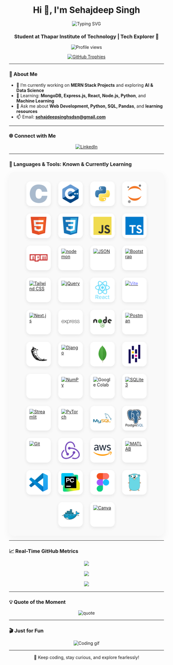 
<h1 align="center">Hi 👋, I'm Sehajdeep Singh</h1>

<p align="center">
  <img src="https://readme-typing-svg.herokuapp.com?font=Fira+Code&duration=4000&pause=1500&center=true&vCenter=true&multiline=true&width=700&height=100&lines=Web+Developer+%7C+Data+Science+Enthusiast;AI+Explorer+%7C+Machine+Learning+Learner;Lifelong+Learner+%F0%9F%93%9A+%7C+Tech+Enthusiast+%F0%9F%94%A5" alt="Typing SVG" />
</p>

<h3 align="center">Student at Thapar Institute of Technology | Tech Explorer 🚀</h3>

<p align="center">
  <img src="https://komarev.com/ghpvc/?username=sehajdeepsingh95&label=Profile%20views&color=0e75b6&style=flat" alt="Profile views" />
</p>

<p align="center">
  <a href="https://github.com/ryo-ma/github-profile-trophy">
    <img src="https://github-profile-trophy.vercel.app/?username=sehajdeepsingh95&theme=algolia&no-bg=true&no-frame=true&margin-w=10" alt="GitHub Trophies" />
  </a>
</p>

---

### 🧠 About Me

- 🔭 I’m currently working on **MERN Stack Projects** and exploring **AI & Data Science**
- 🌱 Learning: **MongoDB, Express.js, React, Node.js, Python**, and **Machine Learning**
- 💬 Ask me about **Web Development, Python, SQL, Pandas**, and **learning resources**
- 📫 Email: **sehajdeepsinghsdsn@gmail.com**

---

### 🌐 Connect with Me

<p align="center">
  <a href="https://linkedin.com/in/sehajdeep-singh-75b50b309" target="_blank">
    <img src="https://img.shields.io/badge/LinkedIn-blue?logo=linkedin&style=for-the-badge" alt="LinkedIn" />
  </a>
</p>

---

### 🧰 Languages & Tools: Known & Currently Learning

<div style="
  display: flex;
  flex-wrap: wrap;
  justify-content: center;
  gap: 24px;
  padding: 30px;
  background: #f9f9f9;
  border-radius: 16px;
  box-shadow: 0 8px 24px rgba(0, 0, 0, 0.05);
">

  <a href="https://www.cprogramming.com/" target="_blank" title="C" style="width:80px;height:80px;display:flex;align-items:center;justify-content:center;background:white;border-radius:14px;box-shadow:0 4px 12px rgba(0,0,0,0.08);transition:transform 0.3s ease;" onmouseover="this.style.transform='scale(1.1)'" onmouseout="this.style.transform='scale(1)'">
    <img src="https://raw.githubusercontent.com/devicons/devicon/master/icons/c/c-original.svg" alt="C" width="60" height="60" />
  </a>

  <a href="https://www.w3schools.com/cpp/" target="_blank" title="C++" style="width:80px;height:80px;display:flex;align-items:center;justify-content:center;background:white;border-radius:14px;box-shadow:0 4px 12px rgba(0,0,0,0.08);transition:transform 0.3s ease;" onmouseover="this.style.transform='scale(1.1)'" onmouseout="this.style.transform='scale(1)'">
    <img src="https://raw.githubusercontent.com/devicons/devicon/master/icons/cplusplus/cplusplus-original.svg" alt="C++" width="60" height="60" />
  </a>

  <a href="https://www.python.org" target="_blank" title="Python" style="width:80px;height:80px;display:flex;align-items:center;justify-content:center;background:white;border-radius:14px;box-shadow:0 4px 12px rgba(0,0,0,0.08);transition:transform 0.3s ease;" onmouseover="this.style.transform='scale(1.1)'" onmouseout="this.style.transform='scale(1)'">
    <img src="https://raw.githubusercontent.com/devicons/devicon/master/icons/python/python-original.svg" alt="Python" width="60" height="60" />
  </a>

  <a href="https://jupyter.org/" target="_blank" title="Jupyter Notebook" target="_blank" title="Juypter Notebook" style="width:80px;height:80px;display:flex;align-items:center;justify-content:center;background:white;border-radius:14px;box-shadow:0 4px 12px rgba(0,0,0,0.08);transition:transform 0.3s ease;" onmouseover="this.style.transform='scale(1.1)'" onmouseout="this.style.transform='scale(1)'">
   <img src="https://raw.githubusercontent.com/devicons/devicon/master/icons/jupyter/jupyter-original.svg" alt="Jupyter Notebook" width="60" height="60" />
  </a>

  <a href="https://developer.mozilla.org/en-US/docs/Web/HTML" target="_blank" title="HTML" style="width:80px;height:80px;display:flex;align-items:center;justify-content:center;background:white;border-radius:14px;box-shadow:0 4px 12px rgba(0,0,0,0.08);transition:transform 0.3s ease;" onmouseover="this.style.transform='scale(1.1)'" onmouseout="this.style.transform='scale(1)'">
   <img src="https://raw.githubusercontent.com/devicons/devicon/master/icons/html5/html5-original.svg" alt="HTML" width="60" height="60" />
  </a>

   <a href="https://developer.mozilla.org/en-US/docs/Web/CSS" target="_blank" title="CSS" style="width:80px;height:80px;display:flex;align-items:center;justify-content:center;background:white;border-radius:14px;box-shadow:0 4px 12px rgba(0,0,0,0.08);transition:transform 0.3s ease;" onmouseover="this.style.transform='scale(1.1)'" onmouseout="this.style.transform='scale(1)'">
       <img src="https://raw.githubusercontent.com/devicons/devicon/master/icons/css3/css3-original.svg" alt="CSS" width="60" height="60" />
  </a>

  <a href="https://developer.mozilla.org/en-US/docs/Web/JavaScript" target="_blank" title="JavaScript" style="width:80px;height:80px;display:flex;align-items:center;justify-content:center;background:white;border-radius:14px;box-shadow:0 4px 12px rgba(0,0,0,0.08);transition:transform 0.3s ease;" onmouseover="this.style.transform='scale(1.1)'" onmouseout="this.style.transform='scale(1)'">
    <img src="https://raw.githubusercontent.com/devicons/devicon/master/icons/javascript/javascript-original.svg" alt="JavaScript" width="60" height="60" />
  </a>

  <a href="https://www.typescriptlang.org/" target="_blank" title="TypeScript" style="width:80px;height:80px;display:flex;align-items:center;justify-content:center;background:white;border-radius:14px;box-shadow:0 4px 12px rgba(0,0,0,0.08);transition:transform 0.3s ease;" onmouseover="this.style.transform='scale(1.1)'" onmouseout="this.style.transform='scale(1)'">
    <img src="https://raw.githubusercontent.com/devicons/devicon/master/icons/typescript/typescript-original.svg" alt="TypeScript" width="60" height="60" />
  </a>

  <a href="https://www.npmjs.com/" target="_blank" title="npm" style="width:80px;height:80px;display:flex;align-items:center;justify-content:center;background:white;border-radius:14px;box-shadow:0 4px 12px rgba(0,0,0,0.08);transition:transform 0.3s ease;" onmouseover="this.style.transform='scale(1.1)'" onmouseout="this.style.transform='scale(1)'">
  <img src="https://raw.githubusercontent.com/devicons/devicon/master/icons/npm/npm-original-wordmark.svg" alt="npm" width="60" height="60" />
</a>

<a href="https://www.npmjs.com/package/nodemon" target="_blank" title="nodemon" style="width:80px;height:80px;display:flex;align-items:center;justify-content:center;background:white;border-radius:14px;box-shadow:0 4px 12px rgba(0,0,0,0.08);transition:transform 0.3s ease;" onmouseover="this.style.transform='scale(1.1)'" onmouseout="this.style.transform='scale(1)'">
  <img src="https://www.vectorlogo.zone/logos/nodemonio/nodemonio-icon.svg" alt="nodemon" width="60" height="60" />
</a>

  <a href="https://www.json.org/" target="_blank" title="JSON" style="width:80px;height:80px;display:flex;align-items:center;justify-content:center;background:white;border-radius:14px;box-shadow:0 4px 12px rgba(0,0,0,0.08);transition:transform 0.3s ease;" onmouseover="this.style.transform='scale(1.1)'" onmouseout="this.style.transform='scale(1)'">
  <img src="https://cdn.jsdelivr.net/gh/devicons/devicon/icons/json/json-original.svg" alt="JSON" width="60" height="60" />
</a>

  <a href="https://getbootstrap.com" target="_blank" title="Bootstrap" style="width:80px;height:80px;display:flex;align-items:center;justify-content:center;background:white;border-radius:14px;box-shadow:0 4px 12px rgba(0,0,0,0.08);transition:transform 0.3s ease;" onmouseover="this.style.transform='scale(1.1)'" onmouseout="this.style.transform='scale(1)'">
   <img src="https://cdn.worldvectorlogo.com/logos/bootstrap-5-1.svg" alt="Bootstrap" width="60" height="60" />
</a>

  <a href="https://tailwindcss.com/" target="_blank" title="Tailwind CSS" style="width:80px;height:80px;display:flex;align-items:center;justify-content:center;background:white;border-radius:14px;box-shadow:0 4px 12px rgba(0,0,0,0.08);transition:transform 0.3s ease;" onmouseover="this.style.transform='scale(1.1)'" onmouseout="this.style.transform='scale(1)'">
    <img src="https://www.vectorlogo.zone/logos/tailwindcss/tailwindcss-icon.svg" alt="Tailwind CSS" width="60" height="60" />
  </a>

<a href="https://jquery.com" target="_blank" title="jQuery" style="width:80px;height:80px;display:flex;align-items:center;justify-content:center;background:white;border-radius:14px;box-shadow:0 4px 12px rgba(0,0,0,0.08);transition:transform 0.3s ease;" onmouseover="this.style.transform='scale(1.1)'" onmouseout="this.style.transform='scale(1)'">
  <img src="https://cdn.worldvectorlogo.com/logos/jquery-4.svg" alt="jQuery" width="60" height="60" />
</a>

  <a href="https://reactjs.org/" target="_blank" title="React" style="width:80px;height:80px;display:flex;align-items:center;justify-content:center;background:white;border-radius:14px;box-shadow:0 4px 12px rgba(0,0,0,0.08);transition:transform 0.3s ease;" onmouseover="this.style.transform='scale(1.1)'" onmouseout="this.style.transform='scale(1)'">
    <img src="https://raw.githubusercontent.com/devicons/devicon/master/icons/react/react-original-wordmark.svg" alt="React" width="60" height="60" />
  </a>

  <a href="https://vitejs.dev/" target="_blank" title="Vite" style="width:80px;height:80px;display:flex;align-items:center;justify-content:center;background:white;border-radius:14px;box-shadow:0 4px 12px rgba(0,0,0,0.08);transition:transform 0.3s ease;" onmouseover="this.style.transform='scale(1.1)'" onmouseout="this.style.transform='scale(1)'">
    <img src="https://vitejs.dev/logo.svg" alt="Vite" width="60" height="60" style="color:#646cff;" />
</a>

  <a href="https://nextjs.org/" target="_blank" title="Next.js" style="width:80px;height:80px;display:flex;align-items:center;justify-content:center;background:white;border-radius:14px;box-shadow:0 4px 12px rgba(0,0,0,0.08);transition:transform 0.3s ease;" onmouseover="this.style.transform='scale(1.1)'" onmouseout="this.style.transform='scale(1)'">
    <img src="https://cdn.jsdelivr.net/gh/devicons/devicon/icons/nextjs/nextjs-original.svg"
       alt="Next.js" width="60" height="60">
 </a>

<a href="https://expressjs.com/" target="_blank" title="Express.js" style="width:80px;height:80px;display:flex;align-items:center;justify-content:center;background:white;border-radius:14px;box-shadow:0 4px 12px rgba(0,0,0,0.08);transition:transform 0.3s ease;" onmouseover="this.style.transform='scale(1.1)'" onmouseout="this.style.transform='scale(1)'">
  <img src="https://raw.githubusercontent.com/devicons/devicon/master/icons/express/express-original-wordmark.svg" alt="Express.js" width="60" height="60" />
</a>

  <a href="https://nodejs.org" target="_blank" title="Node.js" style="width:80px;height:80px;display:flex;align-items:center;justify-content:center;background:white;border-radius:14px;box-shadow:0 4px 12px rgba(0,0,0,0.08);transition:transform 0.3s ease;" onmouseover="this.style.transform='scale(1.1)'" onmouseout="this.style.transform='scale(1)'">
    <img src="https://raw.githubusercontent.com/devicons/devicon/master/icons/nodejs/nodejs-original-wordmark.svg" alt="Node.js" width="60" height="60" />
  </a>

<a href="https://www.postman.com/" target="_blank" title="Postman" style="width:80px;height:80px;display:flex;align-items:center;justify-content:center;background:white;border-radius:14px;box-shadow:0 4px 12px rgba(0,0,0,0.08);transition:transform 0.3s ease;" onmouseover="this.style.transform='scale(1.1)'" onmouseout="this.style.transform='scale(1)'">
  <img src="https://www.vectorlogo.zone/logos/getpostman/getpostman-icon.svg" alt="Postman" width="60" height="60" />
</a>

  <a href="https://flask.palletsprojects.com/" target="_blank" title="Flask" style="width:80px;height:80px;display:flex;align-items:center;justify-content:center;background:white;border-radius:14px;box-shadow:0 4px 12px rgba(0,0,0,0.08);transition:transform 0.3s ease;" onmouseover="this.style.transform='scale(1.1)'" onmouseout="this.style.transform='scale(1)'">
  <img src="https://raw.githubusercontent.com/devicons/devicon/master/icons/flask/flask-original.svg" alt="Flask" width="60" height="60" />
</a>

  <a href="https://www.djangoproject.com/" target="_blank" title="Django" style="width:80px;height:80px;display:flex;align-items:center;justify-content:center;background:white;border-radius:14px;box-shadow:0 4px 12px rgba(0,0,0,0.08);transition:transform 0.3s ease;" onmouseover="this.style.transform='scale(1.1)'" onmouseout="this.style.transform='scale(1)'">
    <img src="https://cdn.worldvectorlogo.com/logos/django.svg" alt="Django" width="60" height="60" />
  </a>

  <a href="https://www.mongodb.com/" target="_blank" title="MongoDB" style="width:80px;height:80px;display:flex;align-items:center;justify-content:center;background:white;border-radius:14px;box-shadow:0 4px 12px rgba(0,0,0,0.08);transition:transform 0.3s ease;" onmouseover="this.style.transform='scale(1.1)'" onmouseout="this.style.transform='scale(1)'">
   <img src="https://raw.githubusercontent.com/devicons/devicon/master/icons/mongodb/mongodb-original.svg" alt="MongoDB" width="60" height="60" />
</a>

  <a href="https://pandas.pydata.org/" target="_blank" title="Pandas" style="width:80px;height:80px;display:flex;align-items:center;justify-content:center;background:white;border-radius:14px;box-shadow:0 4px 12px rgba(0,0,0,0.08);transition:transform 0.3s ease;" onmouseover="this.style.transform='scale(1.1)'" onmouseout="this.style.transform='scale(1)'">
    <img src="https://raw.githubusercontent.com/devicons/devicon/2ae2a900d2f041da66e950e4d48052658d850630/icons/pandas/pandas-original.svg" alt="Pandas" width="60" height="60" />
  </a>

  <a href="https://www.prisma.io/" target="_blank" title="Prisma" style="width:80px;height:80px;display:flex;align-items:center;justify-content:center;background:white;border-radius:14px;box-shadow:0 4px 12px rgba(0,0,0,0.08);transition:transform 0.3s ease;" onmouseover="this.style.transform='scale(1.1)'" onmouseout="this.style.transform='scale(1)'">
  <img src="https://raw.githubusercontent.com/prisma/presskit/main/Assets/Prisma-LightSymbol.svg" alt="Prisma" width="60" height="60" />
</a>


  <a href="https://numpy.org/" target="_blank" title="NumPy" style="width:80px;height:80px;display:flex;align-items:center;justify-content:center;background:white;border-radius:14px;box-shadow:0 4px 12px rgba(0,0,0,0.08);transition:transform 0.3s ease;" onmouseover="this.style.transform='scale(1.1)'" onmouseout="this.style.transform='scale(1)'">
    <img src="https://upload.wikimedia.org/wikipedia/commons/3/31/NumPy_logo_2020.svg" alt="NumPy" width="60" height="60" />
  </a>

<a href="https://colab.research.google.com/" target="_blank" title="Google Colab" style="display:flex;align-items:center;justify-content:center;background:white;border-radius:14px;box-shadow:0 4px 12px rgba(0,0,0,0.08);width:80px;height:80px;text-decoration:none;">
  <img src="https://upload.wikimedia.org/wikipedia/commons/thumb/d/d0/Google_Colaboratory_SVG_Logo.svg/2560px-Google_Colaboratory_SVG_Logo.svg.png" alt="Google Colab" width="60" height="60">
</a>

  <a href="https://www.sqlite.org/" target="_blank" title="SQLite3" style="width:80px;height:80px;display:flex;align-items:center;justify-content:center;background:white;border-radius:14px;box-shadow:0 4px 12px rgba(0,0,0,0.08);transition:transform 0.3s ease;" onmouseover="this.style.transform='scale(1.1)'" onmouseout="this.style.transform='scale(1)'">
  <img src="https://www.vectorlogo.zone/logos/sqlite/sqlite-icon.svg" alt="SQLite3" width="60" height="60" />
</a>

<a href="https://streamlit.io/" target="_blank" title="Streamlit" style="width:80px;height:80px;display:flex;align-items:center;justify-content:center;background:white;border-radius:14px;box-shadow:0 4px 12px rgba(0,0,0,0.08);transition:transform 0.3s ease;" onmouseover="this.style.transform='scale(1.1)'" onmouseout="this.style.transform='scale(1)'">
  <img src="https://streamlit.io/images/brand/streamlit-logo-primary-colormark-darktext.svg" alt="Streamlit" width="60" height="60" />
</a>

  <a href="https://pytorch.org/" target="_blank" title="PyTorch" style="width:80px;height:80px;display:flex;align-items:center;justify-content:center;background:white;border-radius:14px;box-shadow:0 4px 12px rgba(0,0,0,0.08);transition:transform 0.3s ease;" onmouseover="this.style.transform='scale(1.1)'" onmouseout="this.style.transform='scale(1)'">
    <img src="https://www.vectorlogo.zone/logos/pytorch/pytorch-icon.svg" alt="PyTorch" width="60" height="60" />
  </a>

  <a href="https://www.mysql.com/" target="_blank" title="MySQL" style="width:80px;height:80px;display:flex;align-items:center;justify-content:center;background:white;border-radius:14px;box-shadow:0 4px 12px rgba(0,0,0,0.08);transition:transform 0.3s ease;" onmouseover="this.style.transform='scale(1.1)'" onmouseout="this.style.transform='scale(1)'">
    <img src="https://raw.githubusercontent.com/devicons/devicon/master/icons/mysql/mysql-original-wordmark.svg" alt="MySQL" width="60" height="60" />
  </a>

  <a href="https://www.postgresql.org/" target="_blank" title="PostgreSQL" style="width:80px;height:80px;display:flex;align-items:center;justify-content:center;background:white;border-radius:14px;box-shadow:0 4px 12px rgba(0,0,0,0.08);transition:transform 0.3s ease;" onmouseover="this.style.transform='scale(1.1)'" onmouseout="this.style.transform='scale(1)'">
    <img src="https://raw.githubusercontent.com/devicons/devicon/master/icons/postgresql/postgresql-original-wordmark.svg" alt="PostgreSQL" width="60" height="60" />
  </a>

  <a href="https://git-scm.com/" target="_blank" title="Git" style="width:80px;height:80px;display:flex;align-items:center;justify-content:center;background:white;border-radius:14px;box-shadow:0 4px 12px rgba(0,0,0,0.08);transition:transform 0.3s ease;" onmouseover="this.style.transform='scale(1.1)'" onmouseout="this.style.transform='scale(1)'">
    <img src="https://www.vectorlogo.zone/logos/git-scm/git-scm-icon.svg" alt="Git" width="60" height="60" />
  </a>

<a href="https://redux.js.org/" target="_blank" title="Redux" style="width:80px;height:80px;display:flex;align-items:center;justify-content:center;background:white;border-radius:14px;box-shadow:0 4px 12px rgba(0,0,0,0.08);transition:transform 0.3s ease;" onmouseover="this.style.transform='scale(1.1)'" onmouseout="this.style.transform='scale(1)'">
  <img src="https://raw.githubusercontent.com/devicons/devicon/master/icons/redux/redux-original.svg" alt="Redux" width="60" height="60" />
</a>


  <a href="https://aws.amazon.com" target="_blank" title="AWS" style="width:80px;height:80px;display:flex;align-items:center;justify-content:center;background:white;border-radius:14px;box-shadow:0 4px 12px rgba(0,0,0,0.08);transition:transform 0.3s ease;" onmouseover="this.style.transform='scale(1.1)'" onmouseout="this.style.transform='scale(1)'">
    <img src="https://raw.githubusercontent.com/devicons/devicon/master/icons/amazonwebservices/amazonwebservices-original-wordmark.svg" alt="AWS" width="60" height="60" />
  </a>

  <a href="https://www.mathworks.com/products/matlab.html" target="_blank" title="MATLAB" style="width:80px;height:80px;display:flex;align-items:center;justify-content:center;background:white;border-radius:14px;box-shadow:0 4px 12px rgba(0,0,0,0.08);transition:transform 0.3s ease;" onmouseover="this.style.transform='scale(1.1)'" onmouseout="this.style.transform='scale(1)'">
    <img src="https://upload.wikimedia.org/wikipedia/commons/2/21/Matlab_Logo.png" alt="MATLAB" width="60" height="60" />
  </a>

<a href="https://code.visualstudio.com/" target="_blank" title="VS Code" style="width:80px;height:80px;display:flex;align-items:center;justify-content:center;background:white;border-radius:14px;box-shadow:0 4px 12px rgba(0,0,0,0.08);transition:transform 0.3s ease;" onmouseover="this.style.transform='scale(1.1)'" onmouseout="this.style.transform='scale(1)'">
  <img src="https://raw.githubusercontent.com/devicons/devicon/master/icons/vscode/vscode-original.svg" alt="VS Code" width="60" height="60" />
</a>

<a href="https://www.jetbrains.com/pycharm/" target="_blank" title="PyCharm" style="width:80px;height:80px;display:flex;align-items:center;justify-content:center;background:white;border-radius:14px;box-shadow:0 4px 12px rgba(0,0,0,0.08);transition:transform 0.3s ease;" onmouseover="this.style.transform='scale(1.1)'" onmouseout="this.style.transform='scale(1)'">
  <img src="https://raw.githubusercontent.com/devicons/devicon/master/icons/pycharm/pycharm-original.svg" alt="PyCharm" width="60" height="60" />
</a>
<a href="https://www.figma.com/" target="_blank" title="Figma" style="width:80px;height:80px;display:flex;align-items:center;justify-content:center;background:white;border-radius:14px;box-shadow:0 4px 12px rgba(0,0,0,0.08);transition:transform 0.3s ease;" onmouseover="this.style.transform='scale(1.1)'" onmouseout="this.style.transform='scale(1)'">
  <img src="https://raw.githubusercontent.com/devicons/devicon/master/icons/figma/figma-original.svg" alt="Figma" width="60" height="60" />
</a>

<a href="https://golang.org/" target="_blank" title="Go" style="width:80px;height:80px;display:flex;align-items:center;justify-content:center;background:white;border-radius:14px;box-shadow:0 4px 12px rgba(0,0,0,0.08);transition:transform 0.3s ease;" onmouseover="this.style.transform='scale(1.1)'" onmouseout="this.style.transform='scale(1)'">
  <img src="https://raw.githubusercontent.com/devicons/devicon/master/icons/go/go-original.svg" alt="Go" width="60" height="60" />
</a>

<a href="https://www.docker.com/" target="_blank" title="Docker" style="width:80px;height:80px;display:flex;align-items:center;justify-content:center;background:white;border-radius:14px;box-shadow:0 4px 12px rgba(0,0,0,0.08);transition:transform 0.3s ease;" onmouseover="this.style.transform='scale(1.1)'" onmouseout="this.style.transform='scale(1)'">
  <img src="https://raw.githubusercontent.com/devicons/devicon/master/icons/docker/docker-original.svg" alt="Docker" width="60" height="60" />
</a>

<a href="https://www.canva.com/" target="_blank" title="Canva" style="width:80px;height:80px;display:flex;align-items:center;justify-content:center;background:white;border-radius:14px;box-shadow:0 4px 12px rgba(0,0,0,0.08);transition:transform 0.3s ease;" onmouseover="this.style.transform='scale(1.1)'" onmouseout="this.style.transform='scale(1)'">
  <img src="https://ok7static.oktacdn.com/fs/bco/1/fs0cmzfgpneXFVorB357" alt="Canva" width="60" height="60" />
</a>


</div>



---

### 📈 Real-Time GitHub Metrics

<p align="center">
  <img src="https://github-readme-stats.vercel.app/api?username=sehajdeepsingh95&theme=tokyonight&show_icons=true&hide_border=false&count_private=true" />
</p>

<p align="center">
  <img src="https://github-readme-streak-stats.herokuapp.com?user=sehajdeepsingh95&theme=tokyonight&hide_border=false" />
</p>

<p align="center">
  <img src="https://github-readme-stats.vercel.app/api/top-langs/?username=sehajdeepsingh95&layout=compact&theme=tokyonight&hide_border=false" />
</p>

---

### 💡 Quote of the Moment

<p align="center">
  <img src="https://quotes-github-readme.vercel.app/api?type=horizontal&theme=radical" alt="quote" />
</p>

---

### 🎬 Just for Fun

<p align="center">
  <img src="https://media.giphy.com/media/qgQUggAC3Pfv687qPC/giphy.gif" width="480" height="270" alt="Coding gif" />
</p>

---

<p align="center">🚀 Keep coding, stay curious, and explore fearlessly!</p>
